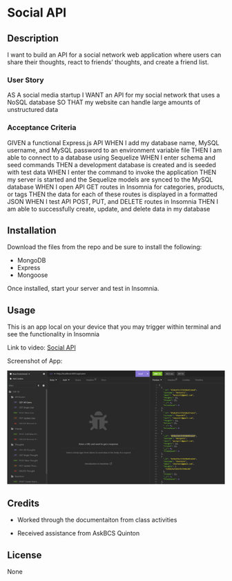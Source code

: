 # Social API

## Description

I want to build an API for a social network web application where users can share their thoughts, react to friends’ thoughts, and create a friend list.

### User Story

AS A social media startup
I WANT an API for my social network that uses a NoSQL database
SO THAT my website can handle large amounts of unstructured data

### Acceptance Criteria

GIVEN a functional Express.js API
WHEN I add my database name, MySQL username, and MySQL password to an environment variable file
THEN I am able to connect to a database using Sequelize
WHEN I enter schema and seed commands
THEN a development database is created and is seeded with test data
WHEN I enter the command to invoke the application
THEN my server is started and the Sequelize models are synced to the MySQL database
WHEN I open API GET routes in Insomnia for categories, products, or tags
THEN the data for each of these routes is displayed in a formatted JSON
WHEN I test API POST, PUT, and DELETE routes in Insomnia
THEN I am able to successfully create, update, and delete data in my database

## Installation

Download the files from the repo and be sure to install the following:

- MongoDB
- Express
- Mongoose

Once installed, start your server and test in Insomnia.

## Usage

This is an app local on your device that you may trigger within terminal and see the functionality in Insomnia

Link to video: [Social API](https://drive.google.com/file/d/1vfQCZrYs9eiavhVVP4kIXE90ziFXViFy/view)

Screenshot of App: 

![Social API](/social-app.png "Social API")

## Credits

* Worked through the documentaiton from class activities

* Received assistance from AskBCS Quinton

## License

None

